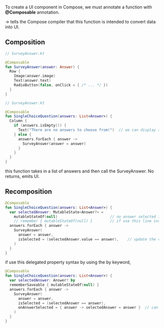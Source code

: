 To create a UI component in Compose, we must annotate a function with **@Composable** annotation.

-> tells the Compose compiler that this function is intended to convert data into UI.


## Composition
```kotlin
// SurveyAnswer.kt

@Composable
fun SurveyAnswer(answer: Answer) {
  Row {
    Image(answer.image)
    Text(answer.text)
    RadioButton(false, onClick = { /* ... */ })
  }
}
```

```kotlin
// SurveyAnswer.kt

@Composable
fun SingleChoiceQuestion(answers: List<Answer>) {
  Column {
    if (answers.isEmpty()) {
      Text("There are no answers to choose from!")  // we can display something else conditionally
    } else {
      answers.forEach { answer ->
        SurveyAnswer(answer = answer)
      }
    }
  }
}
```
this function takes in a list of answers and then call the SurveyAnswer. No returns, emits UI.

## Recomposition
```kotlin
@Composable
fun SingleChoiceQuestion(answers: List<Answer>) {
  var selectedAnswer: MutableState<Answer?> =
    mutableStateOf(null)                        // no answer selected initally
    // remember { mutableStateOf(null) }        // if use this line instead upper line, guarantees that the value is remembered and not reset when the composable recomposes
  answers.forEach { answer ->
    SurveyAnswer(
      answer = answer,
      isSelected = (selectedAnswer.value == answer),    // update the value of isSelected
    )
  }
}
```

if use this delegated property syntax by using the by keyword,
```kotlin
@Composable
fun SingleChoiceQuestion(answers: List<Answer>) {
  var selectedAnswer: Answer? by
  rememberSaveable { mutableStateOf(null) }
  answers.forEach { answer ->
    SurveyAnswer(
      answer = answer,
      isSelected = (selectedAnswer == answer),
      onAnswerSelected = { answer -> selectedAnswer = answer }  // can pass a lambda function for the onAnswerSelected parameter
    )
  }
}
```
